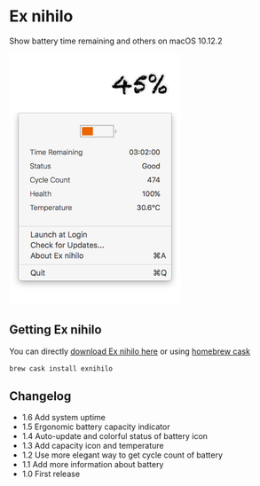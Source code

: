 # Ex nihilo
Show battery time remaining and others on macOS 10.12.2

![Screenshot][1]

## Getting Ex nihilo

You can directly [download Ex nihilo here][2] or using [homebrew cask][3]

```sh
brew cask install exnihilo
```

## Changelog

- 1.6 Add system uptime
- 1.5 Ergonomic battery capacity indicator
- 1.4 Auto-update and colorful status of battery icon
- 1.3 Add capacity icon and temperature
- 1.2 Use more elegant way to get cycle count of battery
- 1.1 Add more information about battery
- 1.0 First release

[1]: https://github.com/Vayn/ex-nihilo/blob/master/release/Screenshot.png?raw=true
[2]: https://github.com/Vayn/ex-nihilo/releases/latest
[3]: https://github.com/caskroom/homebrew-cask
